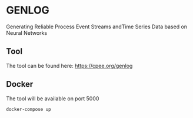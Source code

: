 # GENLOG
Generating Reliable Process Event Streams andTime Series Data based on Neural Networks

## Tool
The tool can be found here: https://cpee.org/genlog

## Docker
The tool will be available on port 5000
```
docker-compose up
```
